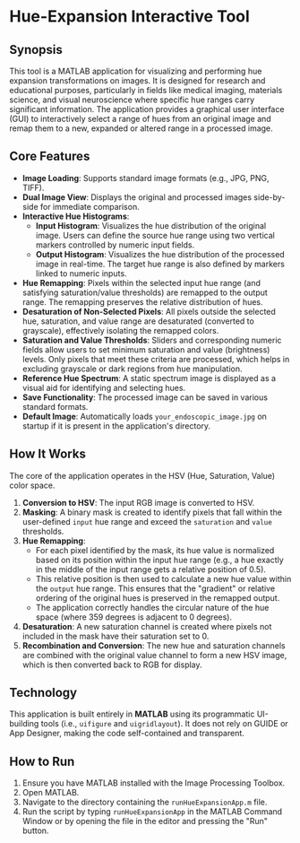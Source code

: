 # Hue-Expansion Interactive Tool

## Synopsis

This tool is a MATLAB application for visualizing and performing hue expansion transformations on images. It is designed for research and educational purposes, particularly in fields like medical imaging, materials science, and visual neuroscience where specific hue ranges carry significant information. The application provides a graphical user interface (GUI) to interactively select a range of hues from an original image and remap them to a new, expanded or altered range in a processed image.

## Core Features

* **Image Loading**: Supports standard image formats (e.g., JPG, PNG, TIFF).
* **Dual Image View**: Displays the original and processed images side-by-side for immediate comparison.
* **Interactive Hue Histograms**:
    * **Input Histogram**: Visualizes the hue distribution of the original image. Users can define the source hue range using two vertical markers controlled by numeric input fields.
    * **Output Histogram**: Visualizes the hue distribution of the processed image in real-time. The target hue range is also defined by markers linked to numeric inputs.
* **Hue Remapping**: Pixels within the selected input hue range (and satisfying saturation/value thresholds) are remapped to the output range. The remapping preserves the relative distribution of hues.
* **Desaturation of Non-Selected Pixels**: All pixels outside the selected hue, saturation, and value range are desaturated (converted to grayscale), effectively isolating the remapped colors.
* **Saturation and Value Thresholds**: Sliders and corresponding numeric fields allow users to set minimum saturation and value (brightness) levels. Only pixels that meet these criteria are processed, which helps in excluding grayscale or dark regions from hue manipulation.
* **Reference Hue Spectrum**: A static spectrum image is displayed as a visual aid for identifying and selecting hues.
* **Save Functionality**: The processed image can be saved in various standard formats.
* **Default Image**: Automatically loads `your_endoscopic_image.jpg` on startup if it is present in the application's directory.

## How It Works

The core of the application operates in the HSV (Hue, Saturation, Value) color space.

1.  **Conversion to HSV**: The input RGB image is converted to HSV.
2.  **Masking**: A binary mask is created to identify pixels that fall within the user-defined `input` hue range and exceed the `saturation` and `value` thresholds.
3.  **Hue Remapping**:
    * For each pixel identified by the mask, its hue value is normalized based on its position within the input hue range (e.g., a hue exactly in the middle of the input range gets a relative position of 0.5).
    * This relative position is then used to calculate a new hue value within the `output` hue range. This ensures that the "gradient" or relative ordering of the original hues is preserved in the remapped output.
    * The application correctly handles the circular nature of the hue space (where 359 degrees is adjacent to 0 degrees).
4.  **Desaturation**: A new saturation channel is created where pixels not included in the mask have their saturation set to 0.
5.  **Recombination and Conversion**: The new hue and saturation channels are combined with the original value channel to form a new HSV image, which is then converted back to RGB for display.

## Technology

This application is built entirely in **MATLAB** using its programmatic UI-building tools (i.e., `uifigure` and `uigridlayout`). It does not rely on GUIDE or App Designer, making the code self-contained and transparent.

## How to Run

1.  Ensure you have MATLAB installed with the Image Processing Toolbox.
2.  Open MATLAB.
3.  Navigate to the directory containing the `runHueExpansionApp.m` file.
4.  Run the script by typing `runHueExpansionApp` in the MATLAB Command Window or by opening the file in the editor and pressing the "Run" button.